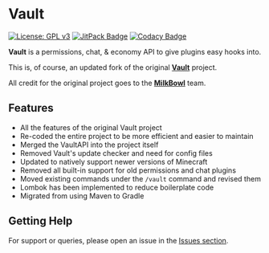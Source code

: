 # Vault

[![License: GPL v3](https://img.shields.io/badge/License-GPLv3-blue.svg)](https://www.gnu.org/licenses/gpl-3.0)
[![JitPack Badge](https://jitpack.io/v/Foulest/Vault.svg)](https://jitpack.io/#Foulest/Vault)
[![Codacy Badge](https://app.codacy.com/project/badge/Grade/08549e809046466f94a7f36663125529)](https://app.codacy.com/gh/Foulest/Vault/dashboard)

**Vault** is a permissions, chat, & economy API to give plugins easy hooks into.

This is, of course, an updated fork of the original **[Vault](https://github.com/milkbowl/Vault)** project.

All credit for the original project goes to the **[MilkBowl](https://github.com/MilkBowl)** team.

## Features

- All the features of the original Vault project
- Re-coded the entire project to be more efficient and easier to maintain
- Merged the VaultAPI into the project itself
- Removed Vault's update checker and need for config files
- Updated to natively support newer versions of Minecraft
- Removed all built-in support for old permissions and chat plugins
- Moved existing commands under the `/vault` command and revised them
- Lombok has been implemented to reduce boilerplate code
- Migrated from using Maven to Gradle

## Getting Help

For support or queries, please open an issue in the [Issues section](https://github.com/Foulest/Vault/issues).
